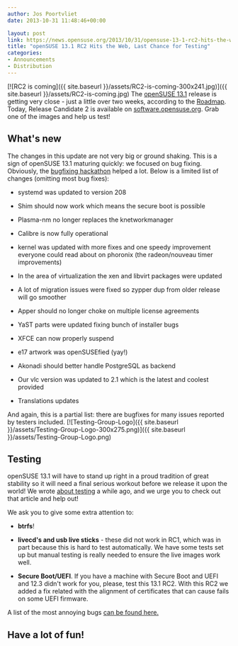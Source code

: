 ```yaml
---
author: Jos Poortvliet
date: 2013-10-31 11:48:46+00:00

layout: post
link: https://news.opensuse.org/2013/10/31/opensuse-13-1-rc2-hits-the-web-last-chance-for-testing/
title: "openSUSE 13.1 RC2 Hits the Web, Last Chance for Testing"
categories:
- Announcements
- Distribution
---
```

[![RC2 is coming]({{ site.baseurl }}/assets/RC2-is-coming-300x241.jpg)]({{ site.baseurl }}/assets/RC2-is-coming.jpg)
The [openSUSE 13.1](http://en.opensuse.org/Portal:13.1) release is getting very close - just a little over two weeks, according to the [Roadmap](https://en.opensuse.org/openSUSE:Roadmap). Today, Release Candidate 2 is available on [software.opensuse.org](http://software.opensuse.org/developer). Grab one of the images and help us test!


## What's new


The changes in this update are not very big or ground shaking. This is a sign of openSUSE 13.1 maturing quickly: we focused on bug fixing. Obviously, the [bugfixing hackathon](https://news.opensuse.org/?p=16862) helped a lot. Below is a limited list of changes (omitting most bug fixes):



	
  * systemd was updated to version 208

	
  * Shim should now work which means the secure boot is possible

	
  * Plasma-nm no longer replaces the knetworkmanager

	
  * Calibre is now fully operational

	
  * kernel was updated with more fixes and one speedy improvement everyone could read about on phoronix (the radeon/nouveau timer improvements)

	
  * In the area of virtualization the xen and libvirt packages were updated

	
  * A lot of migration issues were fixed so zypper dup from older release will go smoother

	
  * Apper should no longer choke on multiple license agreements

	
  * YaST parts were updated fixing bunch of installer bugs

	
  * XFCE can now properly suspend

	
  * e17 artwork was openSUSEfied (yay!)

	
  * Akonadi should better handle PostgreSQL as backend

	
  * Our vlc version was updated to 2.1 which is the latest and coolest provided

	
  * Translations updates


And again, this is a partial list: there are bugfixes for many issues reported by testers included.
[![Testing-Group-Logo]({{ site.baseurl }}/assets/Testing-Group-Logo-300x275.png)]({{ site.baseurl }}/assets/Testing-Group-Logo.png)


## Testing


openSUSE 13.1 will have to stand up right in a proud tradition of great stability so it will need a final serious workout before we release it upon the world! We wrote [about testing](https://news.opensuse.org/?p=16783) a while ago, and we urge you to check out that article and help out!

We ask you to give some extra attention to:



	
  * **btrfs**!

	
  * **livecd's and usb live sticks** - these did not work in RC1, which was in part because this is hard to test automatically. We have some tests set up but manual testing is really needed to ensure the live images work well.

	
  * **Secure Boot/UEFI**. If you have a machine with Secure Boot and UEFI and 12.3 didn't work for you, please, test this 13.1 RC2. With this RC2 we added a fix related with the alignment of certificates that can cause fails on some UEFI firmware.


A list of the most annoying bugs [can be found here.](https://en.opensuse.org/openSUSE:Most_annoying_bugs_13.1_dev)


## Have a lot of fun!

		
